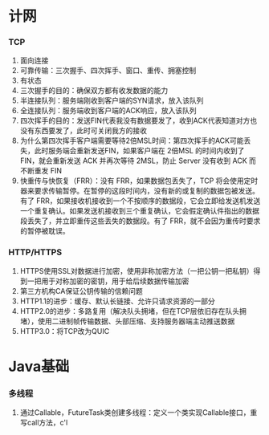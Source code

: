 
# 计网
### TCP
1. 面向连接
2. 可靠传输：三次握手、四次挥手、窗口、重传、拥塞控制
3. 有状态
4. 三次握手的目的：确保双方都有收发数据的能力
5. 半连接队列：服务端刚收到客户端的SYN请求，放入该队列
6. 全连接队列：服务端收到客户端的ACK响应，放入该队列
7. 四次挥手的目的：发送FIN代表我没有数据要发了，收到ACK代表知道对方也没有东西要发了，此时可关闭我方的接收
8. 为什么第四次挥手客户端需要等待2倍MSL时间：第四次挥手的ACK可能丢失，此时服务端会重新发送FIN，如果客户端在 2倍MSL 的时间内收到了 FIN，就会重新发送 ACK 并再次等待 2MSL，防止 Server 没有收到 ACK 而不断重发 FIN
9. 快重传与快恢复（FRR）：没有 FRR，如果数据包丢失了，TCP 将会使用定时器来要求传输暂停。在暂停的这段时间内，没有新的或复制的数据包被发送。有了 FRR，如果接收机接收到一个不按顺序的数据段，它会立即给发送机发送一个重复确认。如果发送机接收到三个重复确认，它会假定确认件指出的数据段丢失了，并立即重传这些丢失的数据段。有了 FRR，就不会因为重传时要求的暂停被耽误。


### HTTP/HTTPS
1. HTTPS使用SSL对数据进行加密，使用非称加密方法（一把公钥一把私钥）得到一把用于对称加密的密钥，用于给后续数据传输加密
2. 第三方机构CA保证公钥传输的信赖问题
3. HTTP1.1的进步：缓存、默认长链接、允许只请求资源的一部分
4. HTTP2.0的进步：多路复用（解决队头拥堵，但在TCP层依旧存在队头拥堵），使用二进制帧传输数据、头部压缩、支持服务器端主动推送数据
5. HTTP3.0：将TCP改为QUIC

# Java基础
### 多线程
1. 通过Callable，FutureTask类创建多线程：定义一个类实现Callable接口，重写call方法，c'l


<!--stackedit_data:
eyJoaXN0b3J5IjpbLTExNzAyNzMyXX0=
-->
